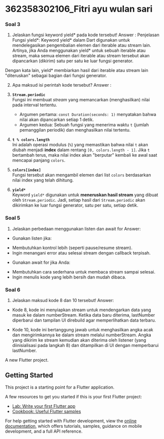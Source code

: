 # 362358302106_Fitri ayu wulan sari

### Soal 3
1. Jelaskan fungsi keyword yield* pada kode tersebut!
Answer : Penjelasan Fungsi yield*:
Keyword yield* dalam Dart digunakan untuk mendelegasikan pengembalian elemen dari iterable atau stream lain. Artinya, jika Anda menggunakan yield* untuk sebuah iterable atau stream, maka semua elemen dari iterable atau stream tersebut akan dipancarkan (dikirim) satu per satu ke luar fungsi generator.

Dengan kata lain, yield* membiarkan hasil dari iterable atau stream lain "diteruskan" sebagai bagian dari fungsi generator.

2. Apa maksud isi perintah kode tersebut?
Answer : 

1. **`Stream.periodic`**  
   Fungsi ini membuat *stream* yang memancarkan (menghasilkan) nilai pada interval tertentu.  
   - Argumen pertama: `const Duration(seconds: 1)` menyatakan bahwa nilai akan dipancarkan setiap 1 detik.  
   - Argumen kedua: Sebuah fungsi yang menerima waktu `t` (jumlah pemanggilan periodik) dan menghasilkan nilai tertentu.

2. **`t % colors.length`**  
   Ini adalah operasi modulus (`%`) yang memastikan bahwa nilai `t` akan diubah menjadi **index** dalam rentang `[0, colors.length - 1]`. Jika `t` bertambah terus, maka nilai index akan "berputar" kembali ke awal saat mencapai panjang `colors`.

3. **`colors[index]`**  
   Fungsi tersebut akan mengambil elemen dari list `colors` berdasarkan nilai index yang telah dihitung.

4. **`yield*`**  
   Keyword `yield*` digunakan untuk **meneruskan hasil stream** yang dibuat oleh `Stream.periodic`. Jadi, setiap hasil dari `Stream.periodic` akan dikirimkan ke luar fungsi generator, satu per satu, setiap detik.

### Soal 5
1. Jelaskan perbedaan menggunakan listen dan await for 
Answer: 
* Gunakan listen jika:
 - Membutuhkan kontrol lebih (seperti pause/resume stream).
 - Ingin menangani error atau selesai stream dengan callback terpisah.

* Gunakan await for jika Anda:
 - Membutuhkan cara sederhana untuk membaca stream sampai selesai.
 - Ingin menulis kode yang lebih bersih dan mudah dibaca.

### Soal 6
1. Jelaskan maksud kode 8 dan 10 tersebut!
Answer: 
* Kode 8, kode ini menyiapkan stream untuk mendengarkan data yang masuk ke dalam numberStream. Ketika data baru diterima, lastNumber diperbarui dan tampilan UI direbuild agar memperlihatkan data terbaru.

* Kode 10, kode ini bertanggung jawab untuk menghasilkan angka acak dan mengirimkannya ke dalam stream melalui numberStream. Angka yang dikirim ke stream kemudian akan diterima oleh listener (yang diinisialisasi pada langkah 8) dan ditampilkan di UI dengan memperbarui lastNumber.



A new Flutter project.

## Getting Started

This project is a starting point for a Flutter application.

A few resources to get you started if this is your first Flutter project:

- [Lab: Write your first Flutter app](https://docs.flutter.dev/get-started/codelab)
- [Cookbook: Useful Flutter samples](https://docs.flutter.dev/cookbook)

For help getting started with Flutter development, view the
[online documentation](https://docs.flutter.dev/), which offers tutorials,
samples, guidance on mobile development, and a full API reference.
